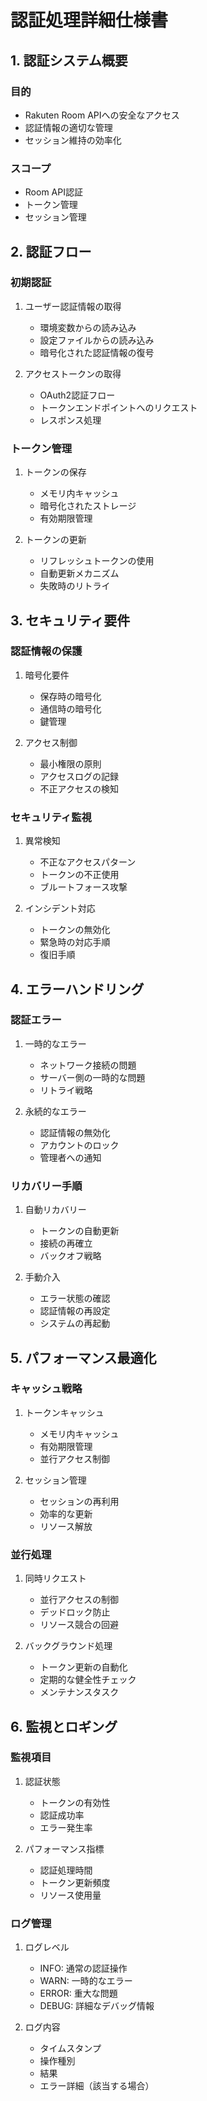 # 認証処理詳細仕様書

## 1. 認証システム概要

### 目的
- Rakuten Room APIへの安全なアクセス
- 認証情報の適切な管理
- セッション維持の効率化

### スコープ
- Room API認証
- トークン管理
- セッション管理

## 2. 認証フロー

### 初期認証
1. ユーザー認証情報の取得
   - 環境変数からの読み込み
   - 設定ファイルからの読み込み
   - 暗号化された認証情報の復号

2. アクセストークンの取得
   - OAuth2認証フロー
   - トークンエンドポイントへのリクエスト
   - レスポンス処理

### トークン管理
1. トークンの保存
   - メモリ内キャッシュ
   - 暗号化されたストレージ
   - 有効期限管理

2. トークンの更新
   - リフレッシュトークンの使用
   - 自動更新メカニズム
   - 失敗時のリトライ

## 3. セキュリティ要件

### 認証情報の保護
1. 暗号化要件
   - 保存時の暗号化
   - 通信時の暗号化
   - 鍵管理

2. アクセス制御
   - 最小権限の原則
   - アクセスログの記録
   - 不正アクセスの検知

### セキュリティ監視
1. 異常検知
   - 不正なアクセスパターン
   - トークンの不正使用
   - ブルートフォース攻撃

2. インシデント対応
   - トークンの無効化
   - 緊急時の対応手順
   - 復旧手順

## 4. エラーハンドリング

### 認証エラー
1. 一時的なエラー
   - ネットワーク接続の問題
   - サーバー側の一時的な問題
   - リトライ戦略

2. 永続的なエラー
   - 認証情報の無効化
   - アカウントのロック
   - 管理者への通知

### リカバリー手順
1. 自動リカバリー
   - トークンの自動更新
   - 接続の再確立
   - バックオフ戦略

2. 手動介入
   - エラー状態の確認
   - 認証情報の再設定
   - システムの再起動

## 5. パフォーマンス最適化

### キャッシュ戦略
1. トークンキャッシュ
   - メモリ内キャッシュ
   - 有効期限管理
   - 並行アクセス制御

2. セッション管理
   - セッションの再利用
   - 効率的な更新
   - リソース解放

### 並行処理
1. 同時リクエスト
   - 並行アクセスの制御
   - デッドロック防止
   - リソース競合の回避

2. バックグラウンド処理
   - トークン更新の自動化
   - 定期的な健全性チェック
   - メンテナンスタスク

## 6. 監視とロギング

### 監視項目
1. 認証状態
   - トークンの有効性
   - 認証成功率
   - エラー発生率

2. パフォーマンス指標
   - 認証処理時間
   - トークン更新頻度
   - リソース使用量

### ログ管理
1. ログレベル
   - INFO: 通常の認証操作
   - WARN: 一時的なエラー
   - ERROR: 重大な問題
   - DEBUG: 詳細なデバッグ情報

2. ログ内容
   - タイムスタンプ
   - 操作種別
   - 結果
   - エラー詳細（該当する場合）